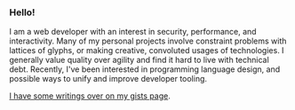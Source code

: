 ### Hello!

I am a web developer with an interest in security, performance, and interactivity. Many of my personal projects involve constraint problems with lattices of glyphs, or making creative, convoluted usages of technologies. I generally value quality over agility and find it hard to live with technical debt. Recently, I've been interested in programming language design, and possible ways to unify and improve developer tooling.

[I have some writings over on my gists page](https://gist.github.com/david-fong).

<!-- ![GitHub Stats](https://github-readme-stats.vercel.app/api?username=david-fong&theme=solarized-dark&show_icons=true&count_private=true) -->

<!-- ![Most Used Languages](https://github-readme-stats.vercel.app/api/top-langs/?username=david-fong&theme=solarized-dark&layout=compact) -->

<!--
**david-fong/david-fong** is a ✨ _special_ ✨ repository because its `README.md` (this file) appears on your GitHub profile.

Here are some ideas to get you started:

- 🔭 I’m currently working on ...
- 🌱 I’m currently learning ...
- 👯 I’m looking to collaborate on ...
- 🤔 I’m looking for help with ...
- 💬 Ask me about ...
- 📫 How to reach me: ...
- 😄 Pronouns: ...
- ⚡ Fun fact: ...
-->
